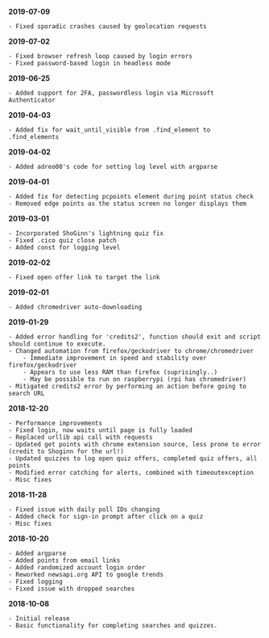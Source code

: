 **2019-07-09**

    - Fixed sporadic crashes caused by geolocation requests 

**2019-07-02**

    - Fixed browser refresh loop caused by login errors
    - Fixed password-based login in headless mode


**2019-06-25**

    - Added support for 2FA, passwordless login via Microsoft Authenticator 

**2019-04-03**

    - Added fix for wait_until_visible from .find_element to .find_elements

**2019-04-02**

    - Added adreo00's code for setting log level with argparse

**2019-04-01**  

    - Added fix for detecting pcpoints element during point status check
    - Removed edge points as the status screen no longer displays them

**2019-03-01**

    - Incorporated ShoGinn's lightning quiz fix
    - Fixed .cico quiz close patch
    - Added const for logging level
    
**2019-02-02**

    - Fixed open offer link to target the link

**2019-02-01**

    - Added chromedriver auto-downloading

**2019-01-29**  

    - Added error handling for 'credits2', function should exit and script should continue to execute.
    - Changed automation from firefox/geckodriver to chrome/chromedriver 
	    - Immediate improvement in speed and stability over firefox/geckodriver
	    - Appears to use less RAM than firefox (suprisingly..)
	    - May be possible to run on raspberrypi (rpi has chromedriver)
	- Mitigated credits2 error by performing an action before going to search URL
	
**2018-12-20**  

    - Performance improvements
	- Fixed login, now waits until page is fully loaded
	- Replaced urllib api call with requests
	- Updated get points with chrome extension source, less prone to error (credit to Shoginn for the url!)
	- Updated quizzes to log open quiz offers, completed quiz offers, all points
	- Modified error catching for alerts, combined with timeoutexception
	- Misc fixes

**2018-11-28**

	- Fixed issue with daily poll IDs changing
	- Added check for sign-in prompt after click on a quiz 
	- Misc fixes

**2018-10-20**

	- Added argparse
	- Added points from email links
	- Added randomized account login order
	- Reworked newsapi.org API to google trends
	- Fixed logging
	- Fixed issue with dropped searches

**2018-10-08**

	- Initial release
	- Basic functionality for completing searches and quizzes.  
